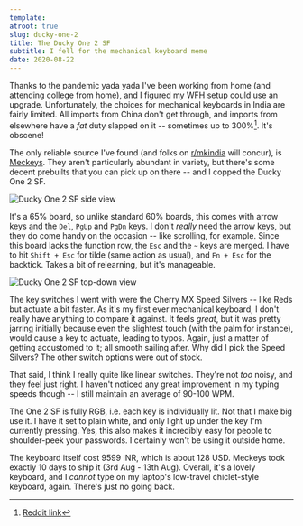 ```yaml
---
template:
atroot: true
slug: ducky-one-2
title: The Ducky One 2 SF
subtitle: I fell for the mechanical keyboard meme
date: 2020-08-22
---
```


Thanks to the pandemic yada yada I've been working from home (and
attending college from home), and I figured my WFH setup could use an
upgrade. Unfortunately, the choices for mechanical keyboards in India are
fairly limited. All imports from China don't get through, and imports
from elsewhere have a _fat_ duty slapped on it -- sometimes up to
300%[^1]. It's obscene!

[^1]: [Reddit link](https://www.reddit.com/r/mkindia/comments/hzyoof/i_see_many_spreading_misinformation_about_import/)

The only reliable source I've found (and folks on
[r/mkindia](https://reddit.com/r/mkindia) will concur), is
[Meckeys](https://meckeys.com). They aren't particularly abundant in
variety, but there's some decent prebuilts that you can pick up on
there -- and I copped the Ducky One 2 SF.

![Ducky One 2 SF side view](https://cdn.icyphox.sh/5LSG7.jpg)

It's a 65% board, so unlike standard 60% boards, this comes with arrow
keys and the `Del`, `PgUp` and `PgDn` keys. I don't _really_ need the
arrow keys, but they do come handy on the occasion -- like scrolling,
for example. Since this board lacks the function row, the `Esc` and the
`~` keys are merged. I have to hit `Shift + Esc` for tilde (same action
as usual), and `Fn + Esc` for the backtick. Takes a bit of relearning,
but it's manageable.

![Ducky One 2 SF top-down view](https://cdn.icyphox.sh/tRdNw.jpg)

The key switches I went with were the Cherry MX Speed Silvers -- like
Reds but actuate a bit faster. As it's my first ever mechanical
keyboard, I don't really have anything to compare it against. It feels
_great_, but it was pretty jarring initially because even the slightest
touch (with the palm for instance), would cause a key to actuate, leading
to typos. Again, just a matter of getting accustomed to it; all smooth
sailing after. Why did I pick the Speed Silvers? The other switch
options were out of stock.

That said, I think I really quite like linear switches. They're not
_too_ noisy, and they feel just right. I haven't noticed any great
improvement in my typing speeds though -- I still maintain an average of
90-100 WPM.

The One 2 SF is fully RGB, i.e. each key is individually lit. Not that
I make big use it. I have it set to plain white, and only light up under
the key I'm currently pressing. Yes, this also makes it incredibly easy
for people to shoulder-peek your passwords. I certainly won't be using
it outside home.

The keyboard itself cost 9599 INR, which is about 128 USD. Meckeys
took exactly 10 days to ship it (3rd Aug - 13th Aug). Overall, it's
a lovely keyboard, and I _cannot_ type on my laptop's low-travel
chiclet-style keyboard, again. There's just no going back. 
